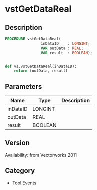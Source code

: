 # vstGetDataReal

## Description
```pascal
PROCEDURE vstGetDataReal(
				inDataID    : LONGINT;
				VAR outData : REAL;
				VAR result  : BOOLEAN);
```

```python

def vs.vstGetDataReal(inDataID):
    return (outData, result)
```

## Parameters
|Name|Type|Description|
|---|---|---|
|inDataID|LONGINT||
|outData|REAL||
|result|BOOLEAN||

## Version
Availability: from Vectorworks 2011
## Category
* Tool Events

